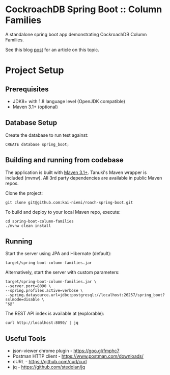 # CockroachDB Spring Boot :: Column Families

A standalone spring boot app demonstrating CockroachDB Column Families.

See this blog [post](https://blog.cloudneutral.se/) for an article
on this topic.

# Project Setup

## Prerequisites

- JDK8+ with 1.8 language level (OpenJDK compatible)
- Maven 3.1+ (optional)

## Database Setup

Create the database to run test against:

    CREATE database spring_boot;

## Building and running from codebase

The application is built with [Maven 3.1+](https://maven.apache.org/download.cgi).
Tanuki's Maven wrapper is included (mvnw). All 3rd party dependencies are available in public Maven repos.

Clone the project:

    git clone git@github.com:kai-niemi/roach-spring-boot.git

To build and deploy to your local Maven repo, execute:

    cd spring-boot-column-families
    ./mvnw clean install

## Running

Start the server using JPA and Hibernate (default):

    target/spring-boot-column-families.jar

Alternatively, start the server with custom parameters:

    target/spring-boot-column-families.jar \
    --server.port=8090 \
    --spring.profiles.active=verbose \
    --spring.datasource.url=jdbc:postgresql://localhost:26257/spring_boot?sslmode=disable \
    "$@"

The REST API index is available at (explorable):

    curl http://localhost:8090/ | jq

## Useful Tools

- json-viewer chrome plugin - https://goo.gl/fmphc7
- Postman HTTP client - https://www.postman.com/downloads/
- cURL - https://github.com/curl/curl
- jq - https://github.com/stedolan/jq
